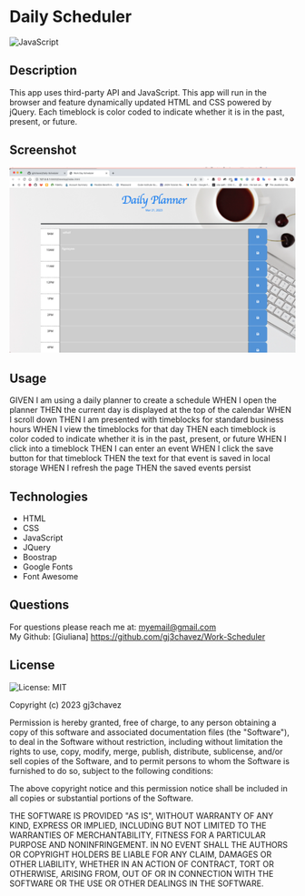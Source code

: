 # Daily Scheduler
![JavaScript](https://img.shields.io/badge/-JavaScript-yellow)

## Description

This app uses third-party API and JavaScript. This app will run in the browser and feature dynamically updated HTML and CSS powered by jQuery.
Each timeblock is color coded to indicate whether it is in the past, present, or future. 

## Screenshot

![Screenshot Challenge5](./Assets/img/Screenshot%202023-03-21%20at%207.34.34%20PM.png)

## Usage
GIVEN I am using a daily planner to create a schedule
WHEN I open the planner
THEN the current day is displayed at the top of the calendar
WHEN I scroll down
THEN I am presented with timeblocks for standard business hours
WHEN I view the timeblocks for that day
THEN each timeblock is color coded to indicate whether it is in the past, present, or future
WHEN I click into a timeblock
THEN I can enter an event
WHEN I click the save button for that timeblock
THEN the text for that event is saved in local storage
WHEN I refresh the page
THEN the saved events persist


## Technologies
* HTML
* CSS
* JavaScript
* JQuery
* Boostrap
* Google Fonts
* Font Awesome

## Questions
For questions please reach me at: myemail@gmail.com <br/>
My Github: [Giuliana] https://github.com/gj3chavez/Work-Scheduler


## License
![License: MIT](https://img.shields.io/badge/License-MIT-yellow.svg)

  Copyright (c) 2023 gj3chavez

Permission is hereby granted, free of charge, to any person obtaining a copy
of this software and associated documentation files (the "Software"), to deal
in the Software without restriction, including without limitation the rights
to use, copy, modify, merge, publish, distribute, sublicense, and/or sell
copies of the Software, and to permit persons to whom the Software is
furnished to do so, subject to the following conditions:

The above copyright notice and this permission notice shall be included in all
copies or substantial portions of the Software.

THE SOFTWARE IS PROVIDED "AS IS", WITHOUT WARRANTY OF ANY KIND, EXPRESS OR
IMPLIED, INCLUDING BUT NOT LIMITED TO THE WARRANTIES OF MERCHANTABILITY,
FITNESS FOR A PARTICULAR PURPOSE AND NONINFRINGEMENT. IN NO EVENT SHALL THE
AUTHORS OR COPYRIGHT HOLDERS BE LIABLE FOR ANY CLAIM, DAMAGES OR OTHER
LIABILITY, WHETHER IN AN ACTION OF CONTRACT, TORT OR OTHERWISE, ARISING FROM,
OUT OF OR IN CONNECTION WITH THE SOFTWARE OR THE USE OR OTHER DEALINGS IN THE
SOFTWARE.